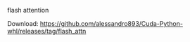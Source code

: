 flash attention

Download: https://github.com/alessandro893/Cuda-Python-whl/releases/tag/flash_attn
